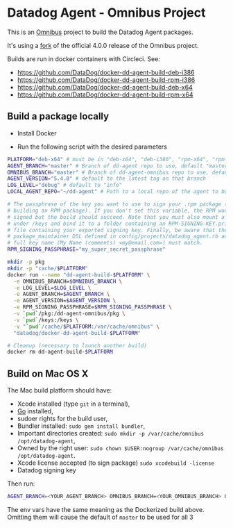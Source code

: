 Datadog Agent - Omnibus Project
================

This is an [Omnibus](https://github.com/opscode/omnibus) project to build the Datadog Agent packages.

It's using a [fork](https://github.com/chef/omnibus/compare/v4.0.0...DataDog:datadog-4.0.0) of the official 4.0.0 release of the Omnibus project.

Builds are run in docker containers with Circleci.
See:
* https://github.com/DataDog/docker-dd-agent-build-deb-i386
* https://github.com/DataDog/docker-dd-agent-build-rpm-i386
* https://github.com/DataDog/docker-dd-agent-build-deb-x64
* https://github.com/DataDog/docker-dd-agent-build-rpm-x64


## Build a package locally

* Install Docker

* Run the following script with the desired parameters

```bash
PLATFORM="deb-x64" # must be in "deb-x64", "deb-i386", "rpm-x64", "rpm-i386"
AGENT_BRANCH="master" # Branch of dd-agent repo to use, default "master"
OMNIBUS_BRANCH="master" # Branch of dd-agent-omnibus repo to use, default "master"
AGENT_VERSION="5.4.0" # default to the latest tag on that branch
LOG_LEVEL="debug" # default to "info"
LOCAL_AGENT_REPO="~/dd-agent" # Path to a local repo of the agent to build from. Defaut is not set and the build will be done against the github repo

# The passphrase of the key you want to use to sign your .rpm package (if
# building an RPM package). If you don't set this variable, the RPM won't be
# signed but the build should succeed. Note that you must also mount a volume
# under /keys and bind it to a folder containing an RPM-SIGNING-KEY.private
# file containing your exported signing key. Finally, be aware that the
# package_maintainer DSL defined in config/projects/datadog_agent.rb and the
# full key name (My Name (comments) <my@email.com>) must match.
RPM_SIGNING_PASSPHRASE="my_super_secret_passphrase"

mkdir -p pkg
mkdir -p "cache/$PLATFORM"
docker run --name "dd-agent-build-$PLATFORM" \
  -e OMNIBUS_BRANCH=$OMNIBUS_BRANCH \
  -e LOG_LEVEL=$LOG_LEVEL \
  -e AGENT_BRANCH=$AGENT_BRANCH \
  -e AGENT_VERSION=$AGENT_VERSION \
  -e RPM_SIGNING_PASSPHRASE=$RPM_SIGNING_PASSPHRASE \
  -v `pwd`/pkg:/dd-agent-omnibus/pkg \
  -v `pwd`/keys:/keys \
  -v "`pwd`/cache/$PLATFORM:/var/cache/omnibus" \
  "datadog/docker-dd-agent-build-$PLATFORM"

# Cleanup (necessary to launch another build)
docker rm dd-agent-build-$PLATFORM
```

## Build on Mac OS X

The Mac build platform should have:

* Xcode installed (type `git` in a terminal),
* [Go](http://golang.org/dl/) installed,
* sudoer rights for the build user,
* Bundler installed: `sudo gem install bundler`,
* Important directories created: `sudo mkdir -p /var/cache/omnibus /opt/datadog-agent`,
* Owned by the right user: `sudo chown $USER:nogroup /var/cache/omnibus /opt/datadog-agent`.
* Xcode license accepted (to sign package) `sudo xcodebuild -license`
* Datadog signing key

Then run:
```bash
AGENT_BRANCH=<YOUR_AGENT_BRANCH> OMNIBUS_BRANCH=<YOUR_OMNIBUS_BRANCH> OMNIBUS_SOFTWARE_BRANCH=<YOUR_OMNIBUS_SOFTWARE_BRANCH> sh omnibus_build.sh
```
The env vars have the same meaning as the Dockerized build above. Omitting them will cause the default of `master` to be used for all 3
